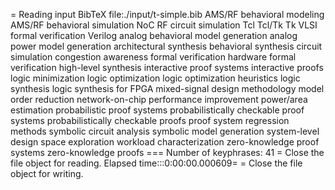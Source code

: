 =	Reading input BibTeX file:./input/t-simple.bib
AMS/RF behavioral modeling
AMS/RF behavioral simulation
NoC
RF circuit simulation
Tcl
Tcl/Tk
Tk
VLSI formal verification
Verilog
analog behavioral model generation
analog power model generation
architectural synthesis
behavioral synthesis
circuit simulation
congestion awareness
formal verification
hardware formal verification
high-level synthesis
interactive proof systems
interactive proofs
logic minimization
logic optimization
logic optimization heuristics
logic synthesis
logic synthesis for FPGA
mixed-signal design methodology
model order reduction
network-on-chip
performance improvement
power/area estimation
probabilistic proof systems
probabilistically checkable proof systems
probabilistically checkable proofs
proof system
regression methods
symbolic circuit analysis
symbolic model generation
system-level design space exploration
workload characterization
zero-knowledge proof systems
zero-knowledge proofs
===	Number of keyphrases: 41
=	Close the file object for reading.
Elapsed time:::0:00:00.000609=
=	Close the file object for writing.
